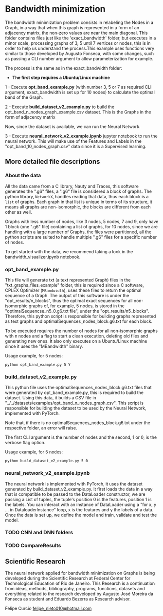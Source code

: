 # Bandwidth minimization

The bandwidth minimization problem consists in relabeling the Nodes in a Graph, in a way that when this graph is represented in a form of an adjacency matrix, the non-zero values are near the main diagonal. This folder contains files just like the 'exact_bandwidth' folder, but executes in a minor scale, processing graphs of 3, 5 until 7 vertices or nodes, this is in order to help us understand the process.This example uses functions very similar to those developed by Augusto Fonseca, with some changes, such as passing a CLI number argument to allow parameterization for example.

The process is the same as in the exact_bandwidth folder:

- **The first step requires a Ubuntu/Linux machine**

1 - Execute **opt_band_example.py** (with number 3, 5 or 7 as required CLI argument, exact_bandwidth is set up for 10 nodes) to calculate the optimal band of the Graph.

2 - Execute **build_dataset_v2_example.py** to build the opt_band_n_nodes_graph_example.csv dataset. This is the Graphs in the form of adjacency matrix

Now, since the dataset is available, we can run the Neural Network.

3 - Execute **neural_network_v2_example.ipynb** jupyter notebook to run the neural network. This will make use of the Features and Labels in the "opt_band_10_nodes_graph.csv" data since it is a Supervised learning.

## More detailed file descriptions

### About the data

All the data came from a C library, Nauty and Traces, this software generates the ".g6" files, a ".g6" file is considered a block of graphs. The python library, `NetworkX`, handles reading that data, thus each block is a `list` of graphs. Each graph in that list is unique in terms of its structure, it means all graphs are non-isomorphic, the blocks are different from each other as well.

Graphs with less number of nodes, like 3 nodes, 5 nodes, 7 and 9, only have 1 block (one ".g6" file) containing a list of graphs, for 10 nodes, since we are handling with a large number of Graphs, the files were partitioned, all the python scripts are suited to handle multiple ".g6" files for a specific number of nodes.

To get started with the data, we recommend taking a look in the bandwidth_visualizer.ipynb notebook.

### opt_band_example.py

This file will generate txt (a text represented Graph) files in the "txt_graphs_files_example" folder, this is required since a C software, CPLEX Optimizer (`MBandwidth`), uses these files to return the optimal sequence of a Graph. The output of this software is under the "opt_results/n_blocks", thus the optimal exact sequences for all non-isomorphic graphs of, for example, 5 nodes, is stored in the "optimalSequencse_n5_0.g6.txt file", under the "opt_results/n5_blocks". Therefore, this python script is responsible for building graphs represented as text graphs and optimalSequences_nodes_block.g6.txt for each block.

To be executed requires the number of nodes for all non-isomorphic graphs with n nodes and a flag to start a clean execution, deleting old files and generating new ones. It also only executes on a Ubuntu/Linux machine since it uses the "MBandwidth" binary.

Usage example, for 5 nodes:

```shell
python opt_band_example.py 5 Y
```

### build_dataset_v2_example.py

This python file uses the optimalSequences_nodes_block.g6.txt files that were generated by opt_band_example.py, this is required to build the dataset. Using this data, it builds a CSV file in "../../datasets/examples/opt_band_n_nodes_graph.csv". This script is responsible for building the dataset to be used by the Neural Network, implemented with PyTorch.

Note that, if there is no optimalSequences_nodes_block.g6.txt under the respective folder, an error will raise.

The first CLI argument is the number of nodes and the second, 1 or 0, is the verbose flag option.

Usage example, for 5 nodes:

```shell
python build_dataset_v2_example.py 5 0
```

### neural_network_v2_example.ipynb

The neural network is implemented with PyTorch, it uses the dataset generated by build_dataset_v2_example.py. It first loads the data in a way that is compatible to be passed to the DataLoader constructor, we are passing a List of tuples, the tuple's position 0 is the features, position 1 is the labels. You can interact with an instance of DataLoader using a "for x, y ... in DataloaderInstance" loop, x is the features and y the labels of a data. Once the data is set up, we define the model and train, validate and test the model.

### TODO CNN and DNN folders

### TODO CompareResults

## Scientific Research

The neural network applied for bandwidth minimization on Graphs is being developed during the Scientific Research at Federal Center for Technological Education of Rio de Janeiro. This Research is a continuation from ideas, methods, bibliography, programs, functions, datasets and everything related to the research developed by Augusto José Moreira da Fonseca as student and Eduardo Bezerra as Research advisor.

Felipe Curcio
felipe_nieto010@hotmail.com
